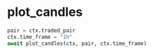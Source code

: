 # plot\_candles

```python
pair = ctx.traded_pair
ctx.time_frame = "1h"
await plot_candles(ctx, pair, ctx.time_frame)
```
